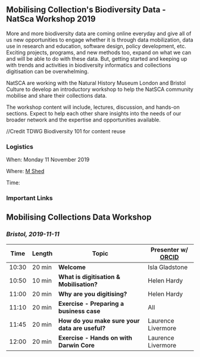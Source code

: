 ## Mobilising Collection's Biodiversity Data - NatSca Workshop 2019
More and more biodiversity data are coming online everyday and give all of us new opportunities to engage whether it is through data mobilization, data use in research and education, software design, policy development, etc. Exciting projects, programs, and new methods too, expand on what we can and will be able to do with these data. But, getting started and keeping up with trends and activities in biodiversity informatics and collections digitisation can be overwhelming.

NatSCA are working with the Natural History Museum London and Bristol Culture to develop an introductory workshop to help the NatSCA community mobilise and share their collections data.

The workshop content will include, lectures, discussion, and hands-on sections. Expect to help each other share insights into the needs of our broader network and the expertise and opportunities available.  

//Credit TDWG Biodiversity 101 for content reuse


### Logistics

When: Monday 11 November 2019

Where: [M Shed](https://goo.gl/maps/ukNrKaZgCDbYvHyu6)

Time: 

### Important Links

## Mobilising Collections Data Workshop
### _Bristol, 2019-11-11_
| Time | Length | Topic | Presenter  w/ [ORCID](https://orcid.org/) |
| --- | --- | --- | --- |
| 10:30 | 20 min | **Welcome** | Isla Gladstone |
| 10:50 | 10 min | **What is digitisation & Mobilisation?** | Helen Hardy |
| 11:00 | 20 min | **Why are you digitising?** | Helen Hardy |
| 11:10 | 20 min | **Exercise - Preparing a business case** | All |
| 11:45 | 20 min | **How do you make sure your data are useful?** | Laurence Livermore |
| 12:00 | 20 min | **Exercise - Hands on with Darwin Core** | Laurence Livermore |
